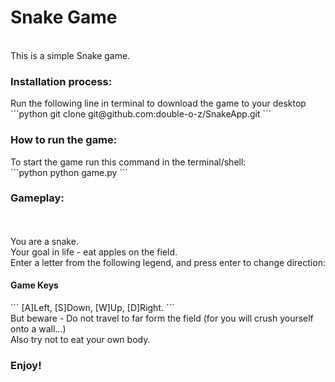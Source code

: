 <h1> Snake Game </h1>
<br>
This is a simple Snake game.
<br>
<h3>Installation process:</h3>
Run the following line in terminal to download the game to your desktop
```python
git clone git@github.com:double-o-z/SnakeApp.git
```
<br>
<h3>How to run the game:</h3>
To start the game run this command in the terminal/shell:
<br>
```python
python game.py
```
<br>
<h3>Gameplay:</h3>
<br><br>
You are a snake.
<br>
Your goal in life - eat apples on the field.
<br>
Enter a letter from the following legend, and press enter to change direction:
<br>
<h4> Game Keys </h4>
```
[A]Left, [S]Down, [W]Up, [D]Right.
```
<br>
But beware - Do not travel to far form the field (for you will crush yourself onto a wall...)
<br>
Also try not to eat your own body.
<h3> Enjoy! </h3>
